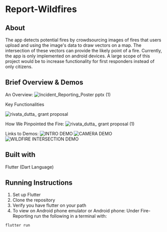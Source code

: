 # Report-Wildfires

## About
The app detects potential fires by crowdsourcing images of fires that users upload and using the image's data to draw vectors on a map. The intersection of these vectors can provide the likely point of a fire. Currently, the app is only implemented on android devices. A large scope of this project would be to increase functionality for first responders instead of only citizens.

## Brief Overview & Demos

An Overview:
![Incident_Reporting_Poster pptx (1)](https://user-images.githubusercontent.com/67610418/114687928-120af680-9cc9-11eb-844a-77f77806859a.jpg)

Key Functionalities

![rivata_dutta_ grant proposal](https://user-images.githubusercontent.com/67610418/114688367-7c239b80-9cc9-11eb-81c6-f1d00e53a27c.png)

How We Pinpointed the Fire:
![rivata_dutta_ grant proposal (1)](https://user-images.githubusercontent.com/67610418/114688384-7f1e8c00-9cc9-11eb-902c-fd1a87a3d8ec.png)

Links to Demos:
![INTRO DEMO](https://drive.google.com/file/d/1Ee7HA55GZIrXMKvr1wAKrL3aHsrjFZvG/view?usp=sharing)
![CAMERA DEMO](https://drive.google.com/file/d/1M44qsQQTvKdHR4z0HBH0IArPkyX35M9q/view?usp=sharing)
![WILDFIRE INTERSECTION DEMO](https://drive.google.com/file/d/1OzNkwhaNdJLa8MP52eBXKE_PW1pcieJH/view?usp=sharing)

## Built with
Flutter (Dart Language)

## Running Instructions

1. Set up Flutter 
2. Clone the repository
3. Verify you have flutter on your path
3. To view on Android phone emulator or Android phone: Under Fire-Reporting run the following in a terminal with:  
```
flutter run
```
